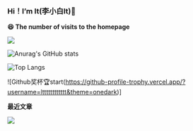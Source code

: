 ### Hi！I’m lt(李小白lt)👋
**😆 The number of visits to the homepage**

[![](https://count.getloli.com/get/@ltttttttttttt.github.readme)](https://count.getloli.com/)

![Anurag's GitHub stats](https://github-readme-stats.vercel.app/api?username=ltttttttttttt&show_icons=true&theme=light_default&count_private=true&bg_color=30,eeeeee,cccccc&title_color=000000&text_color=000000)

![Top Langs](https://github-readme-stats.vercel.app/api/top-langs/?username=ltttttttttttt&theme=light_default&count_private=true&layout=compact&bg_color=30,eeeeee,cccccc&title_color=000000&text_color=000000)

![Github奖杯🏆start(https://github-profile-trophy.vercel.app/?username=ltttttttttttt&theme=onedark)]

**最近文章**

[![](https://github-readme-juejin-recent-article-flywith24.vercel.app/juejin?id=4248168660474269&limit=1)](https://juejin.cn/user/4248168660474269/posts)
